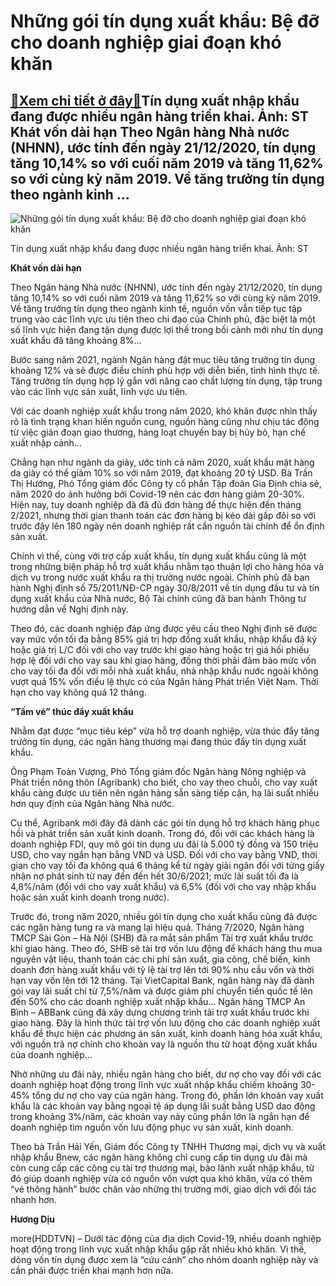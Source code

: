 Những gói tín dụng xuất khẩu: Bệ đỡ cho doanh nghiệp giai đoạn khó khăn
=======================================================================

[:gift:Xem chi tiết ở đây:gift:](https://hddtvn.com/nhung-goi-tin-dung-xuat-khau-be-do-cho-doanh-nghiep-giai-doan-kho-khan/)Tín dụng xuất nhập khẩu đang được nhiều ngân hàng triển khai. Ảnh: ST Khát vốn dài hạn Theo Ngân hàng Nhà nước (NHNN), ước tính đến ngày 21/12/2020, tín dụng tăng 10,14% so với cuối năm 2019 và tăng 11,62% so với cùng kỳ năm 2019. Về tăng trưởng tín dụng theo ngành kinh …
--------------------------------------------------------------------------------------------------------------------------------------------------------------------------------------------------------------------------------------------------------------------------------





![Những gói tín dụng xuất khẩu: Bệ đỡ cho doanh nghiệp giai đoạn khó khăn](https://hddtvn.com/wp-content/uploads/2021/01/5723_15-_-mo-san-ban-no1566933349.jpg "Những gói tín dụng xuất khẩu: Bệ đỡ cho doanh nghiệp giai đoạn khó khăn")


Tín dụng xuất nhập khẩu đang được nhiều ngân hàng triển khai. Ảnh: ST



**Khát vốn dài hạn**


Theo Ngân hàng Nhà nước (NHNN), ước tính đến ngày 21/12/2020, tín dụng tăng 10,14% so với cuối năm 2019 và tăng 11,62% so với cùng kỳ năm 2019. Về tăng trưởng tín dụng theo ngành kinh tế, nguồn vốn vẫn tiếp tục tập trung vào các lĩnh vực ưu tiên theo chỉ đạo của Chính phủ, đặc biệt là một số lĩnh vực hiện đang tận dụng được lợi thế trong bối cảnh mới như tín dụng xuất khẩu đã tăng khoảng 8%…


Bước sang năm 2021, ngành Ngân hàng đặt mục tiêu tăng trưởng tín dụng khoảng 12% và sẽ được điều chỉnh phù hợp với diễn biến, tình hình thực tế. Tăng trưởng tín dụng hợp lý gắn với nâng cao chất lượng tín dụng, tập trung vào các lĩnh vực sản xuất, lĩnh vực ưu tiên.


Với các doanh nghiệp xuất khẩu trong năm 2020, khó khăn được nhìn thấy rõ là tình trạng khan hiến nguồn cung, nguồn hàng cũng như chịu tác động từ việc gián đoạn giao thương, hàng loạt chuyến bay bị hủy bỏ, hạn chế xuất nhập cảnh…


Chẳng hạn như ngành da giày, ước tính cả năm 2020, xuất khẩu mặt hàng da giày có thể giảm 10% so với năm 2019, đạt khoảng 20 tỷ USD. Bà Trần Thị Hướng, Phó Tổng giám đốc Công ty cổ phần Tập đoàn Gia Định chia sẻ, năm 2020 do ảnh hưởng bởi Covid-19 nên các đơn hàng giảm 20-30%. Hiện nay, tuy doanh nghiệp đã đã đủ đơn hàng để thực hiện đến tháng 2/2021, nhưng thời gian thanh toán các đơn hàng bị kéo dài gấp đôi so với trước đây lên 180 ngày nên doanh nghiệp rất cần nguồn tài chính để ổn định sản xuất.


Chính vì thế, cùng với trợ cấp xuất khẩu, tín dụng xuất khẩu cũng là một trong những biện pháp hỗ trợ xuất khẩu nhằm tạo thuận lợi cho hàng hóa và dịch vụ trong nước xuất khẩu ra thị trường nước ngoài. Chính phủ đã ban hành Nghị định số 75/2011/NĐ-CP ngày 30/8/2011 về tín dụng đầu tư và tín dụng xuất khẩu của Nhà nước, Bộ Tài chính cũng đã ban hành Thông tư hướng dẫn về Nghị định này.


Theo đó, các doanh nghiệp đáp ứng được yêu cầu theo Nghị định sẽ được vay mức vốn tối đa bằng 85% giá trị hợp đồng xuất khẩu, nhập khẩu đã ký hoặc giá trị L/C đối với cho vay trước khi giao hàng hoặc trị giá hối phiếu hợp lệ đối với cho vay sau khi giao hàng, đồng thời phải đảm bảo mức vốn cho vay tối đa đối với mỗi nhà xuất khẩu, nhà nhập khẩu nước ngoài không vượt quá 15% vốn điều lệ thực có của Ngân hàng Phát triển Việt Nam. Thời hạn cho vay không quá 12 tháng.


**“Tấm vé” thúc đẩy xuất khẩu**


Nhằm đạt được “mục tiêu kép” vừa hỗ trợ doanh nghiệp, vừa thúc đẩy tăng trưởng tín dụng, các ngân hàng thương mại đang thúc đẩy tín dụng xuất khẩu.


Ông Phạm Toàn Vượng, Phó Tổng giám đốc Ngân hàng Nông nghiệp và Phát triển nông thôn (Agribank) cho biết, cho vay theo chuỗi, cho vay xuất khẩu càng được ưu tiên nên ngân hàng sẵn sàng tiếp cận, hạ lãi suất nhiều hơn quy định của Ngân hàng Nhà nước.


Cụ thể, Agribank mới đây đã dành các gói tín dụng hỗ trợ khách hàng phục hồi và phát triển sản xuất kinh doanh. Trong đó, đối với các khách hàng là doanh nghiệp FDI, quy mô gói tín dụng ưu đãi là 5.000 tỷ đồng và 150 triệu USD, cho vay ngắn hạn bằng VND và USD. Đối với cho vay bằng VND, thời gian cho vay tối đa không quá 6 tháng kể từ ngày giải ngân đối với từng giấy nhận nợ phát sinh từ nay đến đến hết 30/6/2021; mức lãi suất tối đa là 4,8%/năm (đối với cho vay xuất khẩu) và 6,5% (đối với cho vay nhập khẩu hoặc sản xuất kinh doanh trong nước).


Trước đó, trong năm 2020, nhiều gói tín dụng cho xuất khẩu cũng đã được các ngân hàng tung ra và mang lại hiệu quả. Tháng 7/2020, Ngân hàng TMCP Sài Gòn – Hà Nội (SHB) đã ra mắt sản phẩm Tài trợ xuất khẩu trước khi giao hàng. Theo đó, SHB sẽ tài trợ vốn lưu động để khách hàng thu mua nguyên vật liệu, thanh toán các chi phí sản xuất, gia công, chế biến, kinh doanh đơn hàng xuất khẩu với tỷ lệ tài trợ lên tới 90% nhu cầu vốn và thời hạn vay vốn lên tới 12 tháng. Tại VietCapital Bank, ngân hàng này đã dành gói vay lãi suất chỉ từ 7,5%/năm và được giảm phí chuyển tiền quốc tế lên đến 50% cho các doanh nghiệp xuất nhập khẩu… Ngân hàng TMCP An Bình – ABBank cũng đã xây dựng chương trình tài trợ xuất khẩu trước khi giao hàng. Đây là hình thức tài trợ vốn lưu động cho các doanh nghiệp xuất khẩu để thực hiện các phương án sản xuất, kinh doanh hàng hóa xuất khẩu, với nguồn trả nợ chính cho khoản vay là nguồn thu từ hoạt động xuất khẩu của doanh nghiệp…


Nhờ những ưu đãi này, nhiều ngân hàng cho biết, dư nợ cho vay đối với các doanh nghiệp hoạt động trong lĩnh vực xuất nhập khẩu chiếm khoảng 30-45% tổng dư nợ cho vay của ngân hàng. Trong đó, phần lớn khoản vay xuất khẩu là các khoản vay bằng ngoại tệ áp dụng lãi suất bằng USD dao động trong khoảng 3%/năm, các khoản vay này cũng phần lớn là ngắn hạn để doanh nghiệp tìm nguồn vốn lưu động phục vụ sản xuất, kinh doanh.


Theo bà Trần Hải Yến, Giám đốc Công ty TNHH Thương mại, dịch vụ và xuất nhập khẩu Bnew, các ngân hàng không chỉ cung cấp tín dụng ưu đãi mà còn cung cấp các công cụ tài trợ thương mại, bảo lãnh xuất nhập khẩu, từ đó giúp doanh nghiệp vừa có nguồn vốn vượt qua khó khăn, vừa có thêm “vé thông hành” bước chân vào những thị trường mới, giao dịch với đối tác nhanh hơn.




**Hương Dịu**



more(HDDTVN) – Dưới tác động của địa dịch Covid-19, nhiều doanh nghiệp hoạt động trong lĩnh vực xuất nhập khẩu gặp rất nhiều khó khăn. Vì thế, dòng vốn tín dụng được xem là “cứu cánh” cho nhóm doanh nghiệp này và cần phải được triển khai mạnh hơn nữa.

